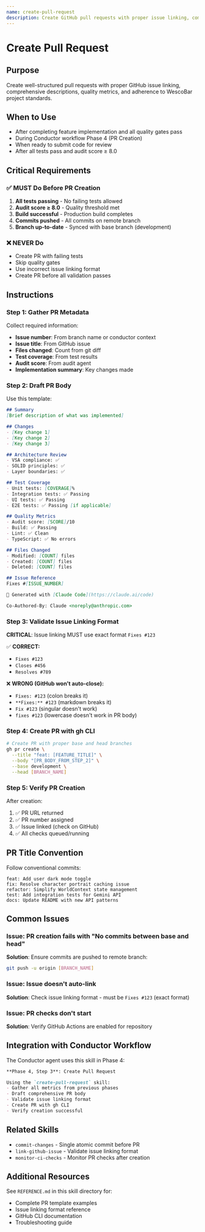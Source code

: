 ```yaml
---
name: create-pull-request
description: Create GitHub pull requests with proper issue linking, comprehensive descriptions, and quality metrics for WescoBar project
---
```


# Create Pull Request

## Purpose

Create well-structured pull requests with proper GitHub issue linking, comprehensive descriptions, quality metrics, and adherence to WescoBar project standards.

## When to Use

- After completing feature implementation and all quality gates pass
- During Conductor workflow Phase 4 (PR Creation)
- When ready to submit code for review
- After all tests pass and audit score ≥ 8.0

## Critical Requirements

### ✅ MUST Do Before PR Creation

1. **All tests passing** - No failing tests allowed
2. **Audit score ≥ 8.0** - Quality threshold met
3. **Build successful** - Production build completes
4. **Commits pushed** - All commits on remote branch
5. **Branch up-to-date** - Synced with base branch (development)

### ❌ NEVER Do

- Create PR with failing tests
- Skip quality gates
- Use incorrect issue linking format
- Create PR before all validation passes

## Instructions

### Step 1: Gather PR Metadata

Collect required information:
- **Issue number**: From branch name or conductor context
- **Issue title**: From GitHub issue
- **Files changed**: Count from git diff
- **Test coverage**: From test results
- **Audit score**: From audit agent
- **Implementation summary**: Key changes made

### Step 2: Draft PR Body

Use this template:

```markdown
## Summary
[Brief description of what was implemented]

## Changes
- [Key change 1]
- [Key change 2]
- [Key change 3]

## Architecture Review
- VSA compliance: ✅
- SOLID principles: ✅
- Layer boundaries: ✅

## Test Coverage
- Unit tests: [COVERAGE]%
- Integration tests: ✅ Passing
- UI tests: ✅ Passing
- E2E tests: ✅ Passing [if applicable]

## Quality Metrics
- Audit score: [SCORE]/10
- Build: ✅ Passing
- Lint: ✅ Clean
- TypeScript: ✅ No errors

## Files Changed
- Modified: [COUNT] files
- Created: [COUNT] files
- Deleted: [COUNT] files

## Issue Reference
Fixes #[ISSUE_NUMBER]

🤖 Generated with [Claude Code](https://claude.ai/code)

Co-Authored-By: Claude <noreply@anthropic.com>
```

### Step 3: Validate Issue Linking Format

**CRITICAL**: Issue linking MUST use exact format `Fixes #123`

✅ **CORRECT:**
- `Fixes #123`
- `Closes #456`
- `Resolves #789`

❌ **WRONG (GitHub won't auto-close):**
- `Fixes: #123` (colon breaks it)
- `**Fixes:** #123` (markdown breaks it)
- `Fix #123` (singular doesn't work)
- `fixes #123` (lowercase doesn't work in PR body)

### Step 4: Create PR with gh CLI

```bash
# Create PR with proper base and head branches
gh pr create \
  --title "feat: [FEATURE_TITLE]" \
  --body "[PR_BODY_FROM_STEP_2]" \
  --base development \
  --head [BRANCH_NAME]
```

### Step 5: Verify PR Creation

After creation:
1. ✅ PR URL returned
2. ✅ PR number assigned
3. ✅ Issue linked (check on GitHub)
4. ✅ All checks queued/running

## PR Title Convention

Follow conventional commits:

```
feat: Add user dark mode toggle
fix: Resolve character portrait caching issue
refactor: Simplify WorldContext state management
test: Add integration tests for Gemini API
docs: Update README with new API patterns
```

## Common Issues

### Issue: PR creation fails with "No commits between base and head"
**Solution**: Ensure commits are pushed to remote branch:
```bash
git push -u origin [BRANCH_NAME]
```

### Issue: Issue doesn't auto-link
**Solution**: Check issue linking format - must be `Fixes #123` (exact format)

### Issue: PR checks don't start
**Solution**: Verify GitHub Actions are enabled for repository

## Integration with Conductor Workflow

The Conductor agent uses this skill in Phase 4:

```markdown
**Phase 4, Step 3**: Create Pull Request

Using the `create-pull-request` skill:
- Gather all metrics from previous phases
- Draft comprehensive PR body
- Validate issue linking format
- Create PR with gh CLI
- Verify creation successful
```

## Related Skills

- `commit-changes` - Single atomic commit before PR
- `link-github-issue` - Validate issue linking format
- `monitor-ci-checks` - Monitor PR checks after creation

## Additional Resources

See `REFERENCE.md` in this skill directory for:
- Complete PR template examples
- Issue linking format reference
- GitHub CLI documentation
- Troubleshooting guide
